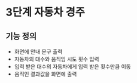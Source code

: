 # 3단계 자동차 경주 

## 기능 정의
- 화면에 안내 문구 출력
- 자동차의 대수와 움직임 시도 횟수 입력 
- 입력 받은 대수의 자동차에게 입력 받은 횟수만큼 이동
- 움직인 결과값을 화면에 출력  
